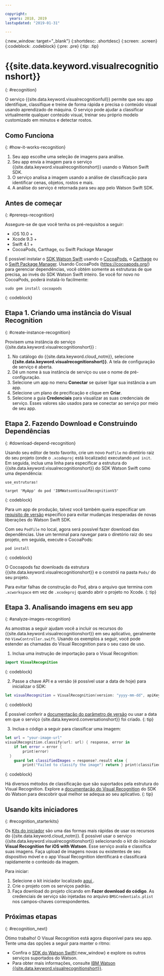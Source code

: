 ```yaml
---

copyright:
  years: 2018, 2019
lastupdated: "2019-01-31"

---
```


{:new_window: target="_blank"}
{:shortdesc: .shortdesc}
{:screen: .screen}
{:codeblock: .codeblock}
{:pre: .pre}
{:tip: .tip}

# {{site.data.keyword.visualrecognitionshort}}
{: #recognition}

O serviço {{site.data.keyword.visualrecognitionfull}} permite que seu app identifique, classifique e treine de forma rápida e precisa o conteúdo visual usando aprendizado de máquina. O serviço pode ajudar a classificar virtualmente qualquer conteúdo visual, treinar seu próprio modelo customizado em minutos e detectar rostos.

## Como Funciona
{: #how-it-works-recognition}

1. Seu app escolhe uma seleção de imagens para análise.
2. Seu app envia a imagem para o serviço {{site.data.keyword.visualrecognitionshort}} usando o Watson Swift SDK.
3. O serviço analisa a imagem usando a análise de classificação para identificar cenas, objetos, rostos e mais.
4. A análise do serviço é retornada para seu app pelo Watson Swift SDK.

## Antes de começar
{: #prereqs-recognition}

Assegure-se de que você tenha os pré-requisitos a seguir:

* iOS 10.0 +
* Xcode 9.3 +
* Swift 4.1 +
* CocoaPods, Carthage, ou Swift Package Manager

É possível instalar o [SDK Watson Swift](https://github.com/watson-developer-cloud/swift-sdk) usando o [CocoaPods](https://github.com/watson-developer-cloud/swift-sdk#cocoapods), o [Carthage](https://github.com/watson-developer-cloud/swift-sdk#carthage) ou o [Swift Package Manager](https://github.com/watson-developer-cloud/swift-sdk#swift-package-manager). Usando CocoaPods (https://cocoapods.org/) para gerenciar dependências, você obtém somente as estruturas de que precisa, ao invés do SDK Watson Swift inteiro. Se você for novo no CocoaPods, poderá instalá-lo facilmente:

```console
sudo gem install cocoapods
```
{: codeblock}

## Etapa 1. Criando uma instância do Visual Recognition
{: #create-instance-recognition}

Provisem uma instância do serviço  {{site.data.keyword.visualrecognitionshort}} :

1. No catálogo do {{site.data.keyword.cloud_notm}}, selecione **{{site.data.keyword.visualrecognitionshort}}**. A tela de configuração de serviço é aberta.
2. Dê um nome à sua instância de serviço ou use o nome de pré-configuração.
3. Selecione um app no menu **Conectar** se quiser ligar sua instância a um app.
4. Selecione um plano de precificação e clique em **Criar**.
5. Selecione a guia **Credenciais** para visualizar as suas credenciais de serviço. Esses valores são usados para se conectar ao serviço por meio de seu app.

## Etapa 2. Fazendo Download e Construindo Dependências
{: #download-depend-recognition}

Usando seu editor de texto favorito, crie um novo `Podfile` no diretório raiz do seu projeto (onde o `.xcodeproj` está localizado) executando `pod init`. Em seguida, inclua uma linha para especificar a estrutura do {{site.data.keyword.visualrecognitionshort}} do SDK Watson Swift como uma dependência:

```pod
use_estruturas!

target 'MyApp' do pod 'IBMWatsonVisualRecognitionV3'
```
{: codeblock}

Para um app de produção, talvez você também queira especificar um [requisito de versão](https://guides.cocoapods.org/using/the-podfile.html#specifying-pod-versions) específico para evitar mudanças inesperadas de novas liberações do Watson Swift SDK.

Com seu `Podfile` no local, agora será possível fazer download das dependências. Use um terminal para navegar para o diretório raiz do seu projeto, em seguida, execute o CocoaPods:

```console
pod install
```
{: codeblock}

O Cocoapods faz downloads da estrutura {{site.data.keyword.visualrecognitionshort}} e o constrói na pasta `Pods/` do seu projeto.

Para evitar falhas de construção do Pod, abra o arquivo que termina com `.xcworkspace` em vez de `.xcodeproj` quando abrir o projeto no Xcode.
{: tip}

## Etapa 3. Analisando imagens em seu app
{: #analyze-images-recognition}

As amostras a seguir ajudam você a incluir os recursos do {{site.data.keyword.visualrecognitionshort}}
em seu aplicativo, geralmente no `ViewController.swift`. Usando os exemplos a seguir,
você pode estender as chamadas do Visual Recognition para o seu caso de uso.

1. Inclua uma instrução de importação para o Visual Recognition:
  ```swift
  import VisualRecognition
  ```
  {: codeblock}

2. Passe a chave API e a versão (é possível usar a data de hoje) para inicializar o SDK:
  ```swift
  let visualRecognition = VisualRecognition(version: "yyyy-mm-dd", apiKey: "your-api-key")
  ```
  {: codeblock}

  É possível conferir a [documentação
do parâmetro de versão](https://cloud.ibm.com/apidocs/visual-recognition#versioning) ou usar a data em que o serviço {site.data.keyword.conversationshort}}
foi criado.
  {: tip}

3. Inclua o código a seguir para classificar uma imagem:
  ```swift
  let url = "your-image-url"
  visualRecognition.classify(url: url) { response, error in
      if let error = error {
          print(error)
    }
      guard let classifiedImages = response?.result else {
          print("Failed to classify the image") return } print(classifiedImages) }
  ```
  {: codeblock}

Há diversos métodos de classificação que são suportados pela estrutura do Visual Recognition. Explore
a [documentação
do Visual Recognition](https://watson-developer-cloud.github.io/swift-sdk/services/VisualRecognitionV3/index.html) do SDK do Watson para descobrir qual melhor se adequa ao seu aplicativo.
{: tip}

## Usando kits iniciadores
{: #recognition_starterkits}

Os [Kits do iniciador](https://cloud.ibm.com/developer/appledevelopment/starter-kits) são uma das formas mais rápidas de usar os recursos do {{site.data.keyword.cloud_notm}}. É possível usar o serviço {{site.data.keyword.visualrecognitionshort}} selecionando o kit do iniciador **Visual Recognition for iOS with Watson**. Esse serviço avalia e classifica suas imagens. Faça upload de imagens novas ou existentes de seu dispositivo móvel e o app Visual Recognition identificará e classificará rapidamente o conteúdo da imagem.

Para iniciar:
1. Selecione o kit iniciador localizado  [ aqui ](https://cloud.ibm.com/developer/appledevelopment/starter-kits/visual-recognition-for-ios-with-watson).
2. Crie o projeto com os serviços padrão.
3. Faça download do projeto clicando em **Fazer download do código**. As credenciais de serviço são injetadas no arquivo `BMSCredentials.plist` nos campos-chaves correspondentes.

## Próximas etapas
{: #recognition_next}

Ótimo trabalho! O Visual Recognition está agora disponível para seu app. Tente uma das opções a seguir para manter o ritmo:
* Confira o [SDK do Watson Swift](https://github.com/watson-developer-cloud/swift-sdk){:new_window} e
explore os outros serviços suportados do Watson.
* Para obter mais informações, consulte [IBM Watson {{site.data.keyword.visualrecognitionshort}}](https://www.ibm.com/watson/services/visual-recognition/).
